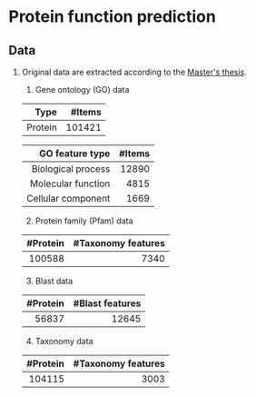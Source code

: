 

# Protein function prediction

## Data

1. Original data are extracted according to the [Master's thesis]().
   1. Gene ontology (GO) data

   |Type|#Items|
   |---:|---:|
   |Protein|101421|

   |GO feature type|#Items|
   |---:|---:|
   |Biological process|12890|
   |Molecular function|4815|
   |Cellular component|1669|

   2. Protein family (Pfam) data

   |#Protein|#Taxonomy features|
   |---:|---:|
   |100588|7340|

   3. Blast data

   |#Protein|#Blast features|
   |---:|---:|
   |56837|12645|

   4. Taxonomy data

   |#Protein|#Taxonomy features|
   |---:|---:|
   |104115|3003|

##
